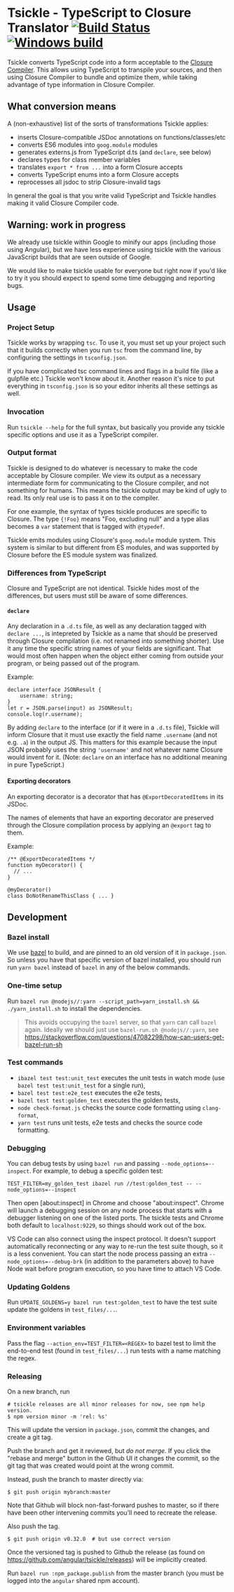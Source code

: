 # Tsickle - TypeScript to Closure Translator [![Build Status](https://circleci.com/gh/angular/tsickle.svg?style=svg)](https://circleci.com/gh/angular/tsickle) [![Windows build](https://ci.appveyor.com/api/projects/status/puxdblmlqbofqqt1/branch/master?svg=true)](https://ci.appveyor.com/project/alexeagle/tsickle/branch/master)

Tsickle converts TypeScript code into a form acceptable to the [Closure
Compiler]. This allows using TypeScript to transpile your sources, and then
using Closure Compiler to bundle and optimize them, while taking advantage of
type information in Closure Compiler.

[closure compiler]: https://github.com/google/closure-compiler/

## What conversion means

A (non-exhaustive) list of the sorts of transformations Tsickle applies:

- inserts Closure-compatible JSDoc annotations on functions/classes/etc
- converts ES6 modules into `goog.module` modules
- generates externs.js from TypeScript d.ts (and `declare`, see below)
- declares types for class member variables
- translates `export * from ...` into a form Closure accepts
- converts TypeScript enums into a form Closure accepts
- reprocesses all jsdoc to strip Closure-invalid tags

In general the goal is that you write valid TypeScript and Tsickle handles
making it valid Closure Compiler code.

## Warning: work in progress

We already use tsickle within Google to minify our apps (including those using
Angular), but we have less experience using tsickle with the various JavaScript
builds that are seen outside of Google.

We would like to make tsickle usable for everyone but right now if you'd like
to try it you should expect to spend some time debugging and reporting bugs.

## Usage

### Project Setup

Tsickle works by wrapping `tsc`. To use it, you must set up your project such
that it builds correctly when you run `tsc` from the command line, by
configuring the settings in `tsconfig.json`.

If you have complicated tsc command lines and flags in a build file (like a
gulpfile etc.) Tsickle won't know about it. Another reason it's nice to put
everything in `tsconfig.json` is so your editor inherits all these settings as
well.

### Invocation

Run `tsickle --help` for the full syntax, but basically you provide any tsickle
specific options and use it as a TypeScript compiler.

### Output format

Tsickle is designed to do whatever is necessary to make the code acceptable by
Closure compiler. We view its output as a necessary intermediate form for
communicating to the Closure compiler, and not something for humans. This means
the tsickle output may be kind of ugly to read. Its only real use is to pass it
on to the compiler.

For one example, the syntax of types tsickle produces are specific to Closure.
The type `{!Foo}` means "Foo, excluding null" and a type alias becomes a `var`
statement that is tagged with `@typedef`.

Tsickle emits modules using Closure's `goog.module` module system. This system
is similar to but different from ES modules, and was supported by Closure before
the ES module system was finalized.

### Differences from TypeScript

Closure and TypeScript are not identical. Tsickle hides most of the
differences, but users must still be aware of some differences.

#### `declare`

Any declaration in a `.d.ts` file, as well as any declaration tagged with
`declare ...`, is intepreted by Tsickle as a name that should be preserved
through Closure compilation (i.e. not renamed into something shorter). Use it
any time the specific string names of your fields are significant. That would
most often happen when the object either coming from outside your program, or
being passed out of the program.

Example:

    declare interface JSONResult {
        username: string;
    }
    let r = JSON.parse(input) as JSONResult;
    console.log(r.username);

By adding `declare` to the interface (or if it were in a `.d.ts` file), Tsickle
will inform Closure that it must use exactly the field name `.username` (and not
e.g. `.a`) in the output JS. This matters for this example because the input
JSON probably uses the string `'username'` and not whatever name Closure would
invent for it. (Note: `declare` on an interface has no additional meaning in
pure TypeScript.)

#### Exporting decorators

An exporting decorator is a decorator that has `@ExportDecoratedItems` in its
JSDoc.

The names of elements that have an exporting decorator are preserved through
the Closure compilation process by applying an `@export` tag to them.

Example:

    /** @ExportDecoratedItems */
    function myDecorator() {
      // ...
    }

    @myDecorator()
    class DoNotRenameThisClass { ... }

## Development

### Bazel install

We use [bazel](https://bazel.build/) to build, and are pinned to an old version
of it in `package.json`. So unless you have that specific version of bazel installed,
you should run run `yarn bazel` instead of `bazel` in any of the below commands.

### One-time setup

Run `bazel run @nodejs//:yarn --script_path=yarn_install.sh && ./yarn_install.sh`
to install the dependencies.

> This avoids occupying the `bazel` server, so that `yarn` can call `bazel`
> again.
> Ideally we should just use `bazel-run.sh @nodejs//:yarn`, see
> https://stackoverflow.com/questions/47082298/how-can-users-get-bazel-run-sh

### Test commands

- `ibazel test test:unit_test` executes the unit tests in watch mode (use `bazel test test:unit_test` for a
  single run),
- `bazel test test:e2e_test` executes the e2e tests,
- `bazel test test:golden_test` executes the golden tests,
- `node check-format.js` checks the source code formatting using
  `clang-format`,
- `yarn test` runs unit tests, e2e tests and checks the source code formatting.

### Debugging

You can debug tests by using `bazel run` and passing `--node_options=--inspect`. For example, to
debug a specific golden test:

```shell
TEST_FILTER=my_golden_test ibazel run //test:golden_test -- --node_options=--inspect
```

Then open [about:inspect] in Chrome and choose "about:inspect". Chrome will launch a debugging
session on any node process that starts with a debugger listening on one of the listed ports. The
tsickle tests and Chrome both default to `localhost:9229`, so things should work out of the box.

VS Code can also connect using the inspect protocol. It doesn't support automatically reconnecting
or any way to re-run the test suite though, so it is a less convenient. You can start the node
process passing an extra `--node_options=--debug-brk` (in addition to the parameters above) to have
Node wait before program execution, so you have time to attach VS Code.

### Updating Goldens

Run `UPDATE_GOLDENS=y bazel run test:golden_test` to have the test suite update
the goldens in `test_files/...`.

### Environment variables

Pass the flag `--action_env=TEST_FILTER=<REGEX>` to bazel test to limit the
end-to-end test (found in `test_files/...`) run tests with a name matching the
regex.

### Releasing

On a new branch, run

```
# tsickle releases are all minor releases for now, see npm help version.
$ npm version minor -m 'rel: %s'
```

This will update the version in `package.json`, commit the changes, and
create a git tag.

Push the branch and get it reviewed, but _do not merge_. If you click
the "rebase and merge" button in the Github UI it changes the commit,
so the git tag that was created would point at the wrong commit.

Instead, push the branch to master directly via:

```
$ git push origin mybranch:master
```

Note that Github will block non-fast-forward pushes to master, so if
there have been other intervening commits you'll need to recreate the
release.

Also push the tag.

```
$ git push origin v0.32.0  # but use correct version
```

Once the versioned tag is pushed to Github the release (as found on
https://github.com/angular/tsickle/releases) will be implicitly created.

Run `bazel run :npm_package.publish` from the master branch
(you must be logged into the `angular` shared npm account).
